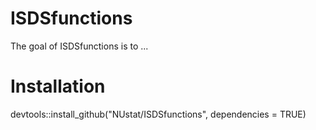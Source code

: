 
# ISDSfunctions

<!-- badges: start -->
<!-- badges: end -->

The goal of ISDSfunctions is to ...

# Installation

devtools::install_github("NUstat/ISDSfunctions", dependencies = TRUE)
